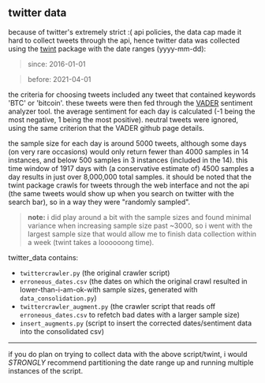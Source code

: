 ## twitter data
because of twitter's extremely strict :( api policies, the data cap made it hard to collect tweets through the api, hence twitter data was collected using the [twint](https://github.com/twintproject/twint/wiki) package with the date ranges (yyyy-mm-dd):
> since: 2016-01-01

> before: 2021-04-01

the criteria for choosing tweets included any tweet that contained keywords 'BTC' or 'bitcoin'. these tweets were then fed through the [VADER](https://github.com/cjhutto/vaderSentiment) sentiment analyzer tool. the average sentiment for each day is calculated (-1 being the most negative, 1 being the most positive). neutral tweets were ignored, using the same criterion that the VADER github page details.

the sample size for each day is around 5000 tweets, although some days (on very rare occasions) would only return fewer than 4000 samples in 14 instances, and below 500 samples in 3 instances (included in the 14). this time window of 1917 days with (a conservative estimate of) 4500 samples a day results in just over 8,000,000 total samples. it should be noted that the twint package crawls for tweets through the web interface and not the api (the same tweets would show up when you search on twitter with the search bar), so in a way they were "randomly sampled". 

>**note:** i did play around a bit with the sample sizes and found minimal variance when increasing sample size past ~3000, so i went with the largest sample size that would allow me to finish data collection within a week (twint takes a loooooong time).

twitter_data contains:
- `twittercrawler.py` (the original crawler script)
- `erroneous_dates.csv` (the dates on which the original crawl resulted in lower-than-i-am-ok-with sample sizes, generated with `data_consolidation.py`)
- `twittercrawler_augment.py` (the crawler script that reads off `erroneous_dates.csv` to refetch bad dates with a larger sample size)
- `insert_augments.py` (script to insert the corrected dates/sentiment data into the consolidated csv)


***

if you do plan on trying to collect data with the above script/twint, i would *STRONGLY* recommend partitioning the date range up and running multiple instances of the script.

